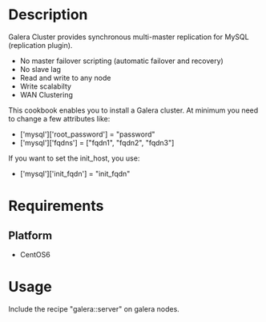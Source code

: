 Description
===========
Galera Cluster provides synchronous multi-master replication for MySQL (replication plugin).

* No master failover scripting (automatic failover and recovery)
* No slave lag
* Read and write to any node
* Write scalabilty
* WAN Clustering

This cookbook enables you to install a Galera cluster. At minimum you need to change a few attributes like:

* ['mysql']['root_password'] = "password"
* ['mysql']['fqdns'] = ["fqdn1", "fqdn2", "fqdn3"]

If you want to set the init_host, you use:
* ['mysql']['init_fqdn'] = "init_fqdn"

Requirements
============

Platform
--------
* CentOS6

Usage
=====

Include the recipe "galera::server" on galera nodes.
